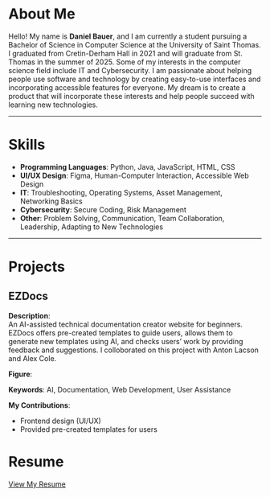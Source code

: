 # About Me

Hello! My name is **Daniel Bauer**, and I am currently a student pursuing a Bachelor of Science in Computer Science at the University of Saint Thomas. I graduated from Cretin-Derham Hall in 2021 and will graduate from St. Thomas in the summer of 2025. Some of my interests in the computer science field include IT and Cybersecurity. I am passionate about helping people use software and technology by creating easy-to-use interfaces and incorporating accessible features for everyone. My dream is to create a product that will incorporate these interests and help people succeed with learning new technologies.

---

# Skills

- **Programming Languages**: Python, Java, JavaScript, HTML, CSS
- **UI/UX Design**: Figma, Human-Computer Interaction, Accessible Web Design
- **IT**: Troubleshooting, Operating Systems, Asset Management, Networking Basics
- **Cybersecurity**: Secure Coding, Risk Management
- **Other**: Problem Solving, Communication, Team Collaboration, Leadership, Adapting to New Technologies

---

# Projects

## EZDocs

**Description**:  
An AI-assisted technical documentation creator website for beginners. EZDocs offers pre-created templates to guide users, allows them to generate new templates using AI, and checks users’ work by providing feedback and suggestions. I colloborated on this project with Anton Lacson and Alex Cole.

**Figure**: 

**Keywords**: AI, Documentation, Web Development, User Assistance

**My Contributions**:
- Frontend design (UI/UX)
- Provided pre-created templates for users

# Resume
[View My Resume](./DanielBauer2024.pdf)

